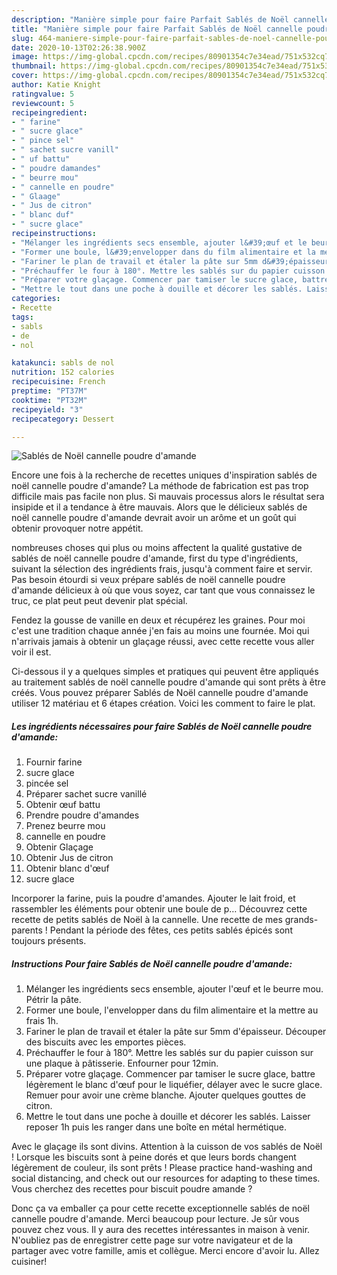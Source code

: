 ```yaml
---
description: "Manière simple pour faire Parfait Sablés de Noël cannelle poudre d&amp;#39;amande"
title: "Manière simple pour faire Parfait Sablés de Noël cannelle poudre d&amp;#39;amande"
slug: 464-maniere-simple-pour-faire-parfait-sables-de-noel-cannelle-poudre-d-and-39-amande
date: 2020-10-13T02:26:38.900Z
image: https://img-global.cpcdn.com/recipes/80901354c7e34ead/751x532cq70/sables-de-noel-cannelle-poudre-damande-photo-principale-de-la-recette.jpg
thumbnail: https://img-global.cpcdn.com/recipes/80901354c7e34ead/751x532cq70/sables-de-noel-cannelle-poudre-damande-photo-principale-de-la-recette.jpg
cover: https://img-global.cpcdn.com/recipes/80901354c7e34ead/751x532cq70/sables-de-noel-cannelle-poudre-damande-photo-principale-de-la-recette.jpg
author: Katie Knight
ratingvalue: 5
reviewcount: 5
recipeingredient:
- " farine"
- " sucre glace"
- " pince sel"
- " sachet sucre vanill"
- " uf battu"
- " poudre damandes"
- " beurre mou"
- " cannelle en poudre"
- " Glaage"
- " Jus de citron"
- " blanc duf"
- " sucre glace"
recipeinstructions:
- "Mélanger les ingrédients secs ensemble, ajouter l&#39;œuf et le beurre mou. Pétrir la pâte."
- "Former une boule, l&#39;envelopper dans du film alimentaire et la mettre au frais 1h."
- "Fariner le plan de travail et étaler la pâte sur 5mm d&#39;épaisseur. Découper des biscuits avec les emportes pièces."
- "Préchauffer le four à 180°. Mettre les sablés sur du papier cuisson sur une plaque à pâtisserie. Enfourner pour 12min."
- "Préparer votre glaçage. Commencer par tamiser le sucre glace, battre légèrement le blanc d&#39;œuf pour le liquéfier, délayer avec le sucre glace. Remuer pour avoir une crème blanche. Ajouter quelques gouttes de citron."
- "Mettre le tout dans une poche à douille et décorer les sablés. Laisser reposer 1h puis les ranger dans une boîte en métal hermétique."
categories:
- Recette
tags:
- sabls
- de
- nol

katakunci: sabls de nol 
nutrition: 152 calories
recipecuisine: French
preptime: "PT37M"
cooktime: "PT32M"
recipeyield: "3"
recipecategory: Dessert

---
```



![Sablés de Noël cannelle poudre d&#39;amande](https://img-global.cpcdn.com/recipes/80901354c7e34ead/751x532cq70/sables-de-noel-cannelle-poudre-damande-photo-principale-de-la-recette.jpg)

Encore une fois à la recherche de recettes uniques d'inspiration sablés de noël cannelle poudre d&#39;amande? La méthode de fabrication est pas trop difficile mais pas facile non plus. Si mauvais processus alors le résultat sera insipide et il a tendance à être mauvais. Alors que le délicieux sablés de noël cannelle poudre d&#39;amande devrait avoir un arôme et un goût qui obtenir provoquer notre appétit.

nombreuses choses qui plus ou moins affectent la qualité gustative de sablés de noël cannelle poudre d&#39;amande, first du type d'ingrédients, suivant la sélection des ingrédients frais, jusqu'à comment faire et servir. Pas besoin étourdi si veux prépare sablés de noël cannelle poudre d&#39;amande délicieux à où que vous soyez, car tant que vous connaissez le truc, ce plat peut peut devenir plat spécial.

Fendez la gousse de vanille en deux et récupérez les graines. Pour moi c&#39;est une tradition chaque année j&#39;en fais au moins une fournée. Moi qui n&#39;arrivais jamais à obtenir un glaçage réussi, avec cette recette vous aller voir il est.


Ci-dessous il y a quelques simples et pratiques qui peuvent être appliqués au traitement sablés de noël cannelle poudre d&#39;amande qui sont prêts à être créés. Vous pouvez préparer Sablés de Noël cannelle poudre d&#39;amande utiliser 12 matériau et 6 étapes création. Voici les comment to faire le plat.

<!--inarticleads1-->

##### Les ingrédients nécessaires pour faire Sablés de Noël cannelle poudre d&#39;amande:

1. Fournir  farine
1.   sucre glace
1.   pincée sel
1. Préparer  sachet sucre vanillé
1. Obtenir  œuf battu
1. Prendre  poudre d&#39;amandes
1. Prenez  beurre mou
1.   cannelle en poudre
1. Obtenir  Glaçage
1. Obtenir  Jus de citron
1. Obtenir  blanc d&#39;œuf
1.   sucre glace


Incorporer la farine, puis la poudre d&#39;amandes. Ajouter le lait froid, et rassembler les éléments pour obtenir une boule de p… Découvrez cette recette de petits sablés de Noël à la cannelle. Une recette de mes grands-parents ! Pendant la période des fêtes, ces petits sablés épicés sont toujours présents. 

<!--inarticleads2-->

##### Instructions Pour faire Sablés de Noël cannelle poudre d&#39;amande:

1. Mélanger les ingrédients secs ensemble, ajouter l&#39;œuf et le beurre mou. Pétrir la pâte.
1. Former une boule, l&#39;envelopper dans du film alimentaire et la mettre au frais 1h.
1. Fariner le plan de travail et étaler la pâte sur 5mm d&#39;épaisseur. Découper des biscuits avec les emportes pièces.
1. Préchauffer le four à 180°. Mettre les sablés sur du papier cuisson sur une plaque à pâtisserie. Enfourner pour 12min.
1. Préparer votre glaçage. Commencer par tamiser le sucre glace, battre légèrement le blanc d&#39;œuf pour le liquéfier, délayer avec le sucre glace. Remuer pour avoir une crème blanche. Ajouter quelques gouttes de citron.
1. Mettre le tout dans une poche à douille et décorer les sablés. Laisser reposer 1h puis les ranger dans une boîte en métal hermétique.


Avec le glaçage ils sont divins. Attention à la cuisson de vos sablés de Noël ! Lorsque les biscuits sont à peine dorés et que leurs bords changent légèrement de couleur, ils sont prêts ! Please practice hand-washing and social distancing, and check out our resources for adapting to these times. Vous cherchez des recettes pour biscuit poudre amande ? 


Donc ça va emballer ça pour cette recette exceptionnelle sablés de noël cannelle poudre d&#39;amande. Merci beaucoup pour lecture. Je sûr vous pouvez chez vous. Il y aura des recettes  intéressantes in maison à venir. N'oubliez pas de enregistrer cette page sur votre navigateur et de la partager avec votre famille, amis et collègue. Merci encore d'avoir lu. Allez cuisiner!
